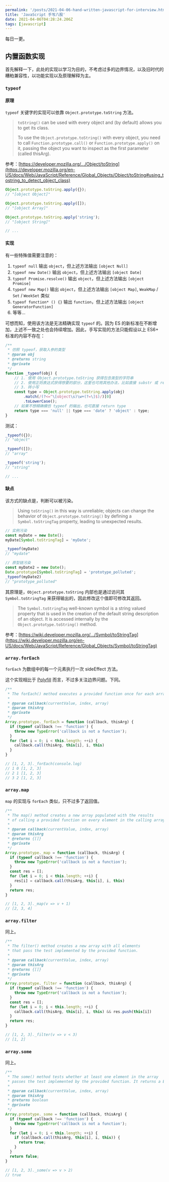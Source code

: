 ```yaml
---
permalink: '/posts/2021-04-06-hand-written-javascript-for-interview.html'
title: 'JavaScript 手写八股'
date: 2021-04-06T04:28:24.206Z
tags: [javascript]
---
```


<!-- 「」 -->

每日一更。

<!-- more -->

## 内置函数实现

首先解释一下，此处的实现以学习为目的，不考虑过多的边界情况，以及旧时代的糟粕兼容性，以功能实现以及原理解释为主。

### `typeof`


#### 原理

`typeof` 关键字的实现可以依靠 `Object.prototype.toString` 方法。

> `toString()` can be used with every object and (by default) allows you to get its class.
> 
> To use the `Object.prototype.toString()` with every object, you need to call `Function.prototype.call()` or `Function.prototype.apply()` on it, passing the object you want to inspect as the first parameter (called thisArg).

参考：[https://developer.mozilla.org/.../Object/toString](https://developer.mozilla.org/en-US/docs/Web/JavaScript/Reference/Global_Objects/Object/toString#using_tostring_to_detect_object_class)

```javascript
Object.prototype.toString.apply({});
// "[object Object]"

Object.prototype.toString.apply([]);
// "[object Array]"

Object.prototype.toString.apply('string');
// "[object String]"

// ...
```

#### 实现

有一些特殊值需要注意的：

1. `typeof null` 输出 `object`，但上述方法输出 `[object Null]`
2. `typeof new Date()` 输出 `object`，但上述方法输出 `[object Date]`
3. `typeof Promise.resolve()` 输出 `object`，但上述方法输出 `[object Promise]`
4. `typeof new Map()` 输出 `object`，但上述方法输出 `[object Map]`, `WeakMap` / `Set` / `WeekSet` 类似
5. `typeof function* () {}` 输出 `function`，但上述方法输出 `[object GeneratorFunction]`
6. 等等...

可想而知，使用该方法是无法精确实现 `typeof` 的。因为 ES 的新标准在不断增加，上述不一致之处也会持续增加。因此，手写实现的方法只能假设以上 ES6+ 标准的内容不存在：

```javascript
/**
 * 仿照 typeof，获取入参的类型
 * @param obj
 * @returns string
 * @private
 */
function _typeof(obj) {
    // 1. 使用 Object.prototype.toString 获得包含类型的字符串
    // 2. 使用正则表达式获得想要的部分，这里也可用其他办法，比如直接 substr 或 replace
    // 3. 转小写
    const type = Object.prototype.toString.apply(obj)
        .match(/(?<=^\[object\s)\w+(?=\]$)/)[0]
        .toLowerCase();
    // 如果不想精确模仿 typeof 的输出，也可直接 return type
    return type === 'null' || type === 'date' ? 'object' : type;
}
```

测试：

```javascript
_typeof({});
// "object"

_typeof([]);
// "array"

_typeof('string');
// "string"

// ...
```

#### 缺点

该方式的缺点是，判断可以被污染。

> Using `toString()` in this way is unreliable; objects can change the behavior of `Object.prototype.toString()` by defining a `Symbol.toStringTag` property, leading to unexpected results.

```javascript
// 实例污染
const myDate = new Date();
myDate[Symbol.toStringTag] = 'myDate';

_typeof(myDate)
// "mydate"

// 原型链污染
const myDate2 = new Date();
Date.prototype[Symbol.toStringTag] = 'prototype_polluted';
_typeof(myDate2)
// "prototype_polluted"
```

其原理是，`Object.prototype.toString` 内部也是通过访问其 `Symbol.toStringTag` 来获得输出的，因此修改这个值即可修改其返回。

> The `Symbol.toStringTag` well-known symbol is a string valued property that is used in the creation of the default string description of an object. It is accessed internally by the `Object.prototype.toString()` method.

参考：[https://wiki.developer.mozilla.org/.../Symbol/toStringTag](https://wiki.developer.mozilla.org/en-US/docs/Web/JavaScript/Reference/Global_Objects/Symbol/toStringTag)

### `array.forEach`

`forEach` 为数组中的每一个元素执行一次 sideEffect 方法。

这个实现相比于 [Polyfill](https://developer.mozilla.org/en-US/docs/Web/JavaScript/Reference/Global_Objects/Array/forEach#polyfill) 而言，不过多关注边界问题。下同。

```javascript
/**
 * The forEach() method executes a provided function once for each array element.
 * 
 * @param callback(currentValue, index, array)
 * @param thisArg
 * @private
 */
Array.prototype._forEach = function (callback, thisArg) {
  if (typeof callback !== 'function') {
    throw new TypeError('callback is not a function');
  }
  for (let i = 0; i < this.length; ++i) {
    callback.call(thisArg, this[i], i, this)
  }
}

// [1, 2, 3]._forEach(console.log)
// 1 0 [1, 2, 3]
// 2 1 [1, 2, 3]
// 3 2 [1, 2, 3]
```

### `array.map`

`map` 的实现与 `forEach` 类似，只不过多了返回值。

```javascript
/**
 * The map() method creates a new array populated with the results 
 * of calling a provided function on every element in the calling array.
 * 
 * @param callback(currentValue, index, array)
 * @param thisArg
 * @returns {[]}
 * @private
 */
Array.prototype._map = function (callback, thisArg) {
  if (typeof callback !== 'function') {
    throw new TypeError('callback is not a function');
  }
  const res = [];
  for (let i = 0; i < this.length; ++i) {
    res[i] = callback.call(thisArg, this[i], i, this)
  }
  return res;
}

// [1, 2, 3]._map(v => v + 1)
// [2, 3, 4]
```

### `array.filter`

同上。

```javascript
/**
 * The filter() method creates a new array with all elements 
 * that pass the test implemented by the provided function.
 * 
 * @param callback(currentValue, index, array)
 * @param thisArg
 * @returns {[]}
 * @private
 */
Array.prototype._filter = function (callback, thisArg) {
  if (typeof callback !== 'function') {
    throw new TypeError('callback is not a function');
  }
  const res = [];
  for (let i = 0; i < this.length; ++i) {
    callback.call(thisArg, this[i], i, this) && res.push(this[i])
  }
  return res;
}

// [1, 2, 3]._filter(v => v < 3)
// [1, 2]
```

### `array.some`

同上。

```javascript
/**
 * The some() method tests whether at least one element in the array
 * passes the test implemented by the provided function. It returns a Boolean value.
 * 
 * @param callback(currentValue, index, array)
 * @param thisArg
 * @returns boolean
 * @private
 */
Array.prototype._some = function (callback, thisArg) {
  if (typeof callback !== 'function') {
    throw new TypeError('callback is not a function');
  }
  for (let i = 0; i < this.length; ++i) {
    if (callback.call(thisArg, this[i], i, this)) {
      return true;
    }
  }
  return false;
}

// [1, 2, 3]._some(v => v > 2)
// true
```